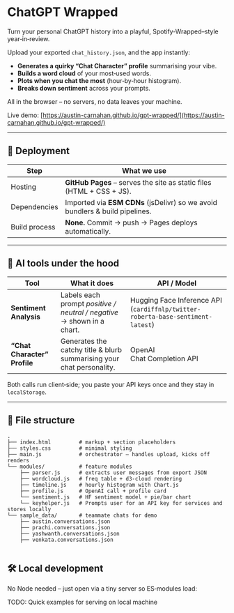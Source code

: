 # ChatGPT Wrapped

Turn your personal ChatGPT history into a playful, Spotify‑Wrapped–style year‑in‑review.

Upload your exported `chat_history.json`, and the app instantly:

- **Generates a quirky “Chat Character” profile** summarising your vibe.  
- **Builds a word cloud** of your most‑used words.  
- **Plots when you chat the most** (hour‑by‑hour histogram).  
- **Breaks down sentiment** across your prompts.

All in the browser – no servers, no data leaves your machine.


Live demo: [https://austin-carnahan.github.io/gpt-wrapped/](https://austin-carnahan.github.io/gpt-wrapped/)

---

## 🚀 Deployment

| Step | What we use |
|------|-------------|
| Hosting | **GitHub Pages** – serves the site as static files (HTML + CSS + JS). |
| Dependencies | Imported via **ESM CDNs** (jsDelivr) so we avoid bundlers & build pipelines. |
| Build process | **None.** Commit → push → Pages deploys automatically. |


---

## 🧠 AI tools under the hood

| Tool | What it does | API / Model |
|------|--------------|-------------|
| **Sentiment Analysis** | Labels each prompt *positive / neutral / negative* → shown in a chart. | Hugging Face Inference API (`cardiffnlp/twitter-roberta-base-sentiment-latest`) |
| **“Chat Character” Profile** | Generates the catchy title & blurb summarising your chat personality. | OpenAI Chat Completion API |

Both calls run client‑side; you paste your API keys once and they stay in `localStorage`.

---

## 📁 File structure

```
.
├── index.html         # markup + section placeholders
├── styles.css         # minimal styling
├── main.js            # orchestrator – handles upload, kicks off renders
└── modules/           # feature modules
    ├── parser.js      # extracts user messages from export JSON
    ├── wordcloud.js   # freq table + d3-cloud rendering
    ├── timeline.js    # hourly histogram with Chart.js
    ├── profile.js     # OpenAI call + profile card
    └── sentiment.js   # HF sentiment model + pie/bar chart
    └── keyhelper.js   # Prompts user for an API key for services and stores locally
└── sample_data/       # teammate chats for demo
    ├── austin.conversations.json
    ├── prachi.conversations.json
    ├── yashwanth.conversations.json
    ├── venkata.conversations.json


```

## 🛠️ Local development

No Node needed – just open via a tiny server so ES‑modules load:

TODO: Quick examples for serving on local machine
